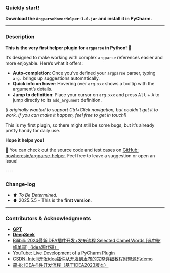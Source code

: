<h3>Quickly start!</h3>

<p><strong>Download the <code>ArgparseHoverHelper-1.0.jar</code> and install it in PyCharm.</strong></p>

---

<h3>Description</h3>

<p><strong>This is the very first helper plugin for <code>argparse</code> in Python!</strong> 🎉</p>

<p>It’s designed to make working with complex <code>argparse</code> references easier and more enjoyable. Here’s what it offers:</p>

<ul>
    <li><strong>Auto-completion</strong>: Once you’ve defined your <code>argparse</code> parser, typing <code>arg.</code> brings up suggestions automatically.</li>
    <li><strong>Quick info on hover</strong>: Hovering over <code>arg.xxx</code> shows a tooltip with the argument’s details.</li>
    <li><strong>Jump to definition</strong>: Place your cursor on <code>arg.xxx</code> and press <kbd>Alt</kbd> + <kbd>A</kbd> to jump directly to its <code>add_argument</code> definition.</li>
</ul>

<p><em>(I originally wanted to support Ctrl+Click navigation, but couldn’t get it to work. If you can make it happen, feel free to get in touch!)</em></p>

<p>This is my first plugin, so there might still be some bugs, but it’s already pretty handy for daily use.</p>

<p><strong>Hope it helps you!</strong></p>

<p>🔗 You can check out the source code and test cases on  
<a href="https://github.com/nowheresin/argparse-helper" target="_blank">GitHub: nowheresin/argparse-helper</a>.  
Feel free to leave a suggestion or open an issue!</p>
----

<h3>Change-log</h3>
<ul>
	<li>⬆️ <em>To Be Determined.</em></li>
	<li>⬆️ 2025.5.5 – This is the <strong>first version</strong>.</li>
</ul>

---

<h3>Contributors & Acknowledgments</h3>
<ul>
    <li><a href="https://chatgpt.com/" target="_blank"><strong>GPT</strong></a></li>
	<li><a href="https://chat.deepseek.com/" target="_blank"><strong>DeepSeek</strong></a></li>
    <li><a href="https://www.bilibili.com/video/BV1TZ421u7dX/?spm_id_from=333.337.search-card.all.click&vd_source=f6e94ebb7dfd8af5b1a09a3b40ad0bda" target="_blank">Bilibili: 2024最新IDEA插件开发+发布流程 Selected Camel Words [选中驼峰单词]（idea源代码）</a></li>
    <li><a href="https://www.youtube.com/watch?v=cR-28eaXGQI&t=2343s" target="_blank">YouTube: Live Development of a PyCharm Plugin</a></li>
     <li><a href="https://blog.csdn.net/hj960511/article/details/135735940" target="_blank">CSDN: Intelij开发idea插件从开发到发布的完整详细教程附带源码demo</a></li>
    <li><a href="https://www.jianshu.com/p/3b8b65ca73c3" target="_blank">简书: IDEA插件开发流程（基于IDEA2023版本）</a></li>
</ul>
